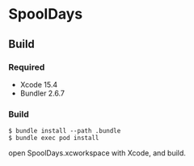 SpoolDays
===========================

Build
---------------------------

### Required

* Xcode 15.4
* Bundler 2.6.7



### Build

    $ bundle install --path .bundle
    $ bundle exec pod install

open SpoolDays.xcworkspace with Xcode, and build.
